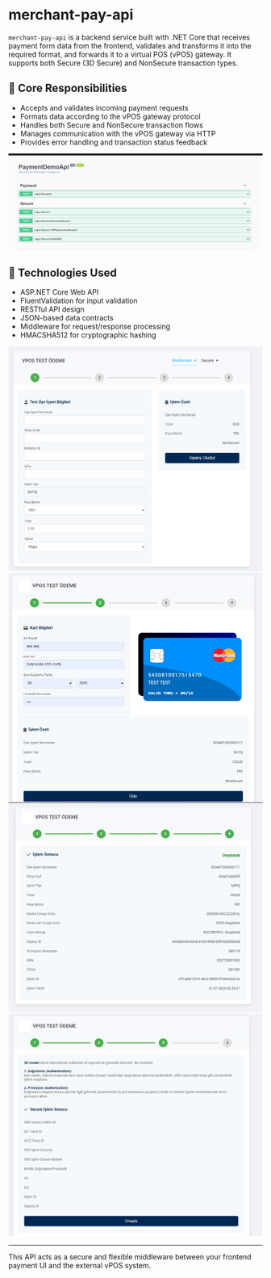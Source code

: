 # merchant-pay-api

`merchant-pay-api` is a backend service built with .NET Core that receives payment form data from the frontend, validates and transforms it into the required format, and forwards it to a virtual POS (vPOS) gateway. It supports both Secure (3D Secure) and NonSecure transaction types.

## 🔧 Core Responsibilities

- Accepts and validates incoming payment requests
- Formats data according to the vPOS gateway protocol
- Handles both Secure and NonSecure transaction flows
- Manages communication with the vPOS gateway via HTTP
- Provides error handling and transaction status feedback

![Card Preview](./1.png)

## 🚀 Technologies Used

- ASP.NET Core Web API
- FluentValidation for input validation
- RESTful API design
- JSON-based data contracts
- Middleware for request/response processing
- HMACSHA512 for cryptographic hashing

![Card Preview](./2.png)
![Card Preview](./3.png)
![Card Preview](./4.png)
![Card Preview](./5.png)

---

This API acts as a secure and flexible middleware between your frontend payment UI and the external vPOS system.
